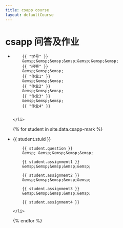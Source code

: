 ```yaml
---
title: csapp course
layout: defaultCourse
---
```


<h1>csapp 问答及作业</h1>

<ul>
    <li>
      
        {{ "学号" }} 
        &emsp;&emsp;&emsp;&emsp;&emsp;&emsp;&emsp;
        {{ "问答" }}
        &emsp;&emsp;&emsp;
        {{ "作业1" }}
        &emsp;&emsp;&emsp;
        {{ "作业2" }}
        &emsp;&emsp;&emsp;
        {{ "作业3" }}
        &emsp;&emsp;&emsp;
        {{ "作业4" }}

      
    </li>
  {% for student in site.data.csapp-mark %}
    <li>
        {{ student.stuid }}
        &emsp;&emsp;&emsp;&emsp;
       
        {{ student.question }}
        &emsp; &emsp;&emsp;&emsp;&emsp;
       
        {{ student.assignment1 }}
        &emsp;&emsp;&emsp;&emsp;&emsp;

        {{ student.assignment2 }}
        &emsp;&emsp;&emsp;&emsp;&emsp;

        {{ student.assignment3 }}
        &emsp;&emsp;&emsp;&emsp;&emsp;

        {{ student.assignment4 }}

    </li>
  {% endfor %}
</ul>

<style>
 .menu { text-align: center; }
 .menu ul { display:inline-table; }
 .menu li { display:inline; }
</style>